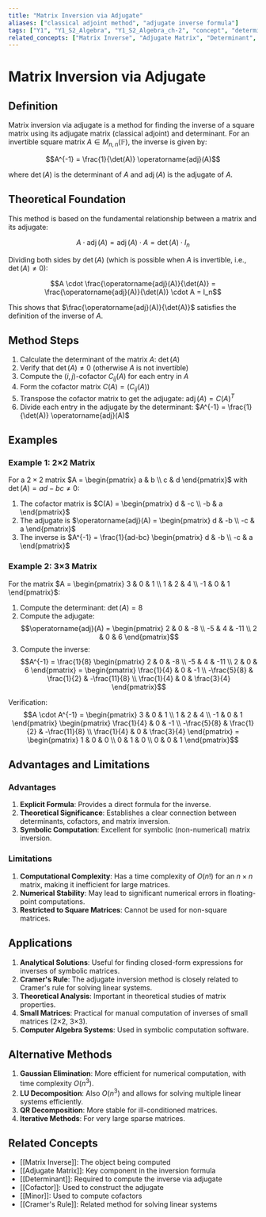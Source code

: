 ```yaml
---
title: "Matrix Inversion via Adjugate"
aliases: ["classical adjoint method", "adjugate inverse formula"]
tags: ["Y1", "Y1_S2_Algebra", "Y1_S2_Algebra_ch-2", "concept", "determinant", "matrix", "matrix-inverse", "adjugate-matrix", "cofactor", "minor", "cramer-s-rule", "linear-algebra", "matrix-theory"]
related_concepts: ["Matrix Inverse", "Adjugate Matrix", "Determinant", "Cofactor", "Minor", "Cramer's Rule", "Field"]
---
```


# Matrix Inversion via Adjugate

## Definition
Matrix inversion via adjugate is a method for finding the inverse of a square matrix using its adjugate matrix (classical adjoint) and determinant. For an invertible square matrix $A \in M_{n,n}(\mathbb{F})$, the inverse is given by:

$$A^{-1} = \frac{1}{\det(A)} \operatorname{adj}(A)$$

where $\det(A)$ is the determinant of $A$ and $\operatorname{adj}(A)$ is the adjugate of $A$.

## Theoretical Foundation
This method is based on the fundamental relationship between a matrix and its adjugate:

$$A \cdot \operatorname{adj}(A) = \operatorname{adj}(A) \cdot A = \det(A) \cdot I_n$$

Dividing both sides by $\det(A)$ (which is possible when $A$ is invertible, i.e., $\det(A) \neq 0$):

$$A \cdot \frac{\operatorname{adj}(A)}{\det(A)} = \frac{\operatorname{adj}(A)}{\det(A)} \cdot A = I_n$$

This shows that $\frac{\operatorname{adj}(A)}{\det(A)}$ satisfies the definition of the inverse of $A$.

## Method Steps
1. Calculate the determinant of the matrix $A$: $\det(A)$
2. Verify that $\det(A) \neq 0$ (otherwise $A$ is not invertible)
3. Compute the $(i,j)$-cofactor $C_{ij}(A)$ for each entry in $A$
4. Form the cofactor matrix $C(A) = (C_{ij}(A))$
5. Transpose the cofactor matrix to get the adjugate: $\operatorname{adj}(A) = C(A)^T$
6. Divide each entry in the adjugate by the determinant: $A^{-1} = \frac{1}{\det(A)} \operatorname{adj}(A)$

## Examples
### Example 1: 2×2 Matrix
For a $2 \times 2$ matrix $A = \begin{pmatrix} a & b \\ c & d \end{pmatrix}$ with $\det(A) = ad - bc \neq 0$:

1. The cofactor matrix is $C(A) = \begin{pmatrix} d & -c \\ -b & a \end{pmatrix}$
2. The adjugate is $\operatorname{adj}(A) = \begin{pmatrix} d & -b \\ -c & a \end{pmatrix}$
3. The inverse is $A^{-1} = \frac{1}{ad-bc} \begin{pmatrix} d & -b \\ -c & a \end{pmatrix}$

### Example 2: 3×3 Matrix
For the matrix $A = \begin{pmatrix} 3 & 0 & 1 \\ 1 & 2 & 4 \\ -1 & 0 & 1 \end{pmatrix}$:

1. Compute the determinant: $\det(A) = 8$
2. Compute the adjugate:
   $$\operatorname{adj}(A) = \begin{pmatrix} 2 & 0 & -8 \\ -5 & 4 & -11 \\ 2 & 0 & 6 \end{pmatrix}$$
3. Compute the inverse:
   $$A^{-1} = \frac{1}{8} \begin{pmatrix} 2 & 0 & -8 \\ -5 & 4 & -11 \\ 2 & 0 & 6 \end{pmatrix} = \begin{pmatrix} \frac{1}{4} & 0 & -1 \\ -\frac{5}{8} & \frac{1}{2} & -\frac{11}{8} \\ \frac{1}{4} & 0 & \frac{3}{4} \end{pmatrix}$$

Verification:
$$A \cdot A^{-1} = \begin{pmatrix} 3 & 0 & 1 \\ 1 & 2 & 4 \\ -1 & 0 & 1 \end{pmatrix} \begin{pmatrix} \frac{1}{4} & 0 & -1 \\ -\frac{5}{8} & \frac{1}{2} & -\frac{11}{8} \\ \frac{1}{4} & 0 & \frac{3}{4} \end{pmatrix} = \begin{pmatrix} 1 & 0 & 0 \\ 0 & 1 & 0 \\ 0 & 0 & 1 \end{pmatrix}$$

## Advantages and Limitations
### Advantages
1. **Explicit Formula**: Provides a direct formula for the inverse.
2. **Theoretical Significance**: Establishes a clear connection between determinants, cofactors, and matrix inversion.
3. **Symbolic Computation**: Excellent for symbolic (non-numerical) matrix inversion.

### Limitations
1. **Computational Complexity**: Has a time complexity of $O(n!)$ for an $n \times n$ matrix, making it inefficient for large matrices.
2. **Numerical Stability**: May lead to significant numerical errors in floating-point computations.
3. **Restricted to Square Matrices**: Cannot be used for non-square matrices.

## Applications
1. **Analytical Solutions**: Useful for finding closed-form expressions for inverses of symbolic matrices.
2. **Cramer's Rule**: The adjugate inversion method is closely related to Cramer's rule for solving linear systems.
3. **Theoretical Analysis**: Important in theoretical studies of matrix properties.
4. **Small Matrices**: Practical for manual computation of inverses of small matrices (2×2, 3×3).
5. **Computer Algebra Systems**: Used in symbolic computation software.

## Alternative Methods
1. **Gaussian Elimination**: More efficient for numerical computation, with time complexity $O(n^3)$.
2. **LU Decomposition**: Also $O(n^3)$ and allows for solving multiple linear systems efficiently.
3. **QR Decomposition**: More stable for ill-conditioned matrices.
4. **Iterative Methods**: For very large sparse matrices.

## Related Concepts
- [[Matrix Inverse]]: The object being computed
- [[Adjugate Matrix]]: Key component in the inversion formula
- [[Determinant]]: Required to compute the inverse via adjugate
- [[Cofactor]]: Used to construct the adjugate
- [[Minor]]: Used to compute cofactors
- [[Cramer's Rule]]: Related method for solving linear systems
